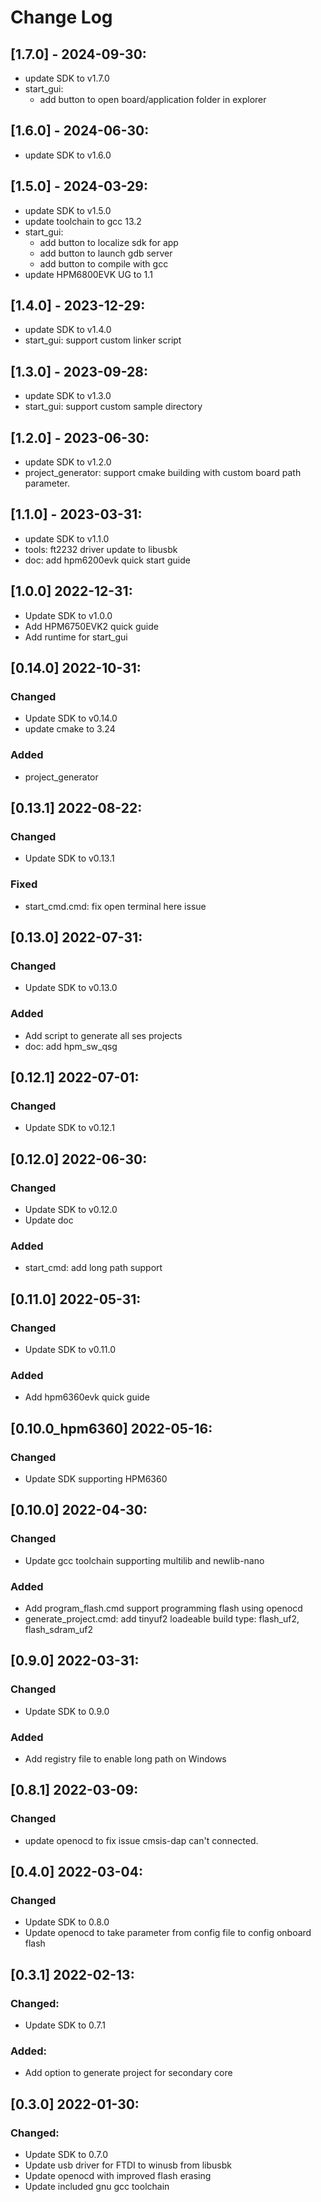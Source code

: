 # Change Log 

## [1.7.0] - 2024-09-30:
- update SDK to v1.7.0
- start_gui:
  - add button to open board/application folder in explorer

## [1.6.0] - 2024-06-30:
- update SDK to v1.6.0

## [1.5.0] - 2024-03-29:
- update SDK to v1.5.0
- update toolchain to gcc 13.2
- start_gui:
  - add button to localize sdk for app
  - add button to launch gdb server
  - add button to compile with gcc
- update HPM6800EVK UG to 1.1

## [1.4.0] - 2023-12-29:
- update SDK to v1.4.0
- start_gui: support custom linker script

## [1.3.0] - 2023-09-28:
- update SDK to v1.3.0
- start_gui: support custom sample directory

## [1.2.0] - 2023-06-30:
- update SDK to v1.2.0
- project_generator: support cmake building with custom board path parameter.

## [1.1.0] - 2023-03-31:
- update SDK to v1.1.0
- tools: ft2232 driver update to libusbk
- doc: add hpm6200evk quick start guide

## [1.0.0] 2022-12-31:

- Update SDK to v1.0.0
- Add HPM6750EVK2 quick guide
- Add runtime for start_gui

## [0.14.0] 2022-10-31:

### Changed
 - Update SDK to v0.14.0
 - update cmake to 3.24

### Added
 - project_generator


## [0.13.1] 2022-08-22:

### Changed
 - Update SDK to v0.13.1

### Fixed
 - start_cmd.cmd: fix open terminal here issue

## [0.13.0] 2022-07-31:

### Changed
 - Update SDK to v0.13.0

### Added
 - Add script to generate all ses projects
 - doc: add hpm_sw_qsg

## [0.12.1] 2022-07-01:

### Changed
 - Update SDK to v0.12.1

## [0.12.0] 2022-06-30:

### Changed
 - Update SDK to v0.12.0
 - Update doc

### Added
 - start_cmd: add long path support

## [0.11.0] 2022-05-31:

### Changed
 - Update SDK to v0.11.0
### Added
 - Add hpm6360evk quick guide

## [0.10.0_hpm6360] 2022-05-16:

### Changed
 - Update SDK supporting HPM6360

## [0.10.0] 2022-04-30:

### Changed
 - Update gcc toolchain supporting multilib and newlib-nano

### Added
 - Add program_flash.cmd support programming flash using openocd
 - generate_project.cmd: add tinyuf2 loadeable build type: flash_uf2, flash_sdram_uf2

## [0.9.0] 2022-03-31:

### Changed
 - Update SDK to 0.9.0

### Added
 - Add registry file to enable long path on Windows

## [0.8.1] 2022-03-09:

### Changed
 - update openocd to fix issue cmsis-dap can't connected.

## [0.4.0] 2022-03-04:

### Changed
 - Update SDK to 0.8.0
 - Update openocd to take parameter from config file to config onboard flash

## [0.3.1] 2022-02-13:

### Changed:
 - Update SDK to 0.7.1

### Added:
 - Add option to generate project for secondary core

## [0.3.0] 2022-01-30:

### Changed:
 - Update SDK to 0.7.0
 - Update usb driver for FTDI to winusb from libusbk
 - Update openocd with improved flash erasing
 - Update included gnu gcc toolchain

